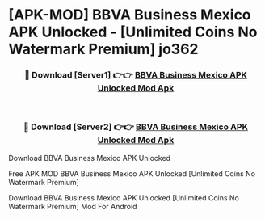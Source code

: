 # [APK-MOD] BBVA Business Mexico APK Unlocked - [Unlimited Coins No Watermark Premium] jo362



<div align="center">
<h3>🔴 Download [Server1] 👉👉 <a href="https://momento.my/?title=BBVA_Business_Mexico_APK_Unlocked">BBVA Business Mexico APK Unlocked Mod Apk</a></h3><br>

<h3>🔴 Download [Server2] 👉👉 <a href="https://momento.my/?title=BBVA_Business_Mexico_APK_Unlocked">BBVA Business Mexico APK Unlocked Mod Apk</a></h3>
</div>



Download BBVA Business Mexico APK Unlocked 

Free APK MOD BBVA Business Mexico APK Unlocked [Unlimited Coins No Watermark Premium]

Download BBVA Business Mexico APK Unlocked [Unlimited Coins No Watermark Premium] Mod For Android
